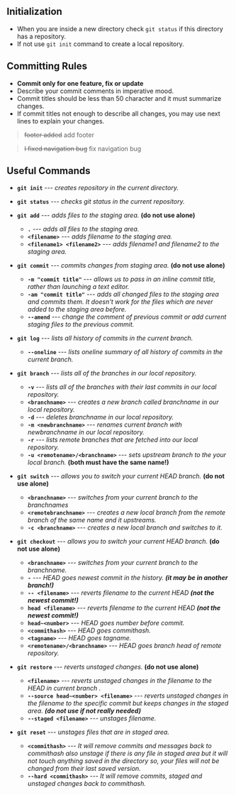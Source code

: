 ## Initialization 
 - When you are inside a new directory check `git status` if this directory has a repository.
 - If not use `git init` command to create a local repository.

## Committing Rules
 - **Commit only for one feature, fix or update**
 - Describe your commit comments in imperative mood. 
 - Commit titles should be less than 50 character and it must summarize changes.
 - If commit titles not enough to describe all changes, you may use next lines to explain your changes.

> ~~footer added~~ 
> add footer

> ~~I fixed navigation bug~~ 
> fix navigation bug

## Useful Commands
 - **`git init`** --- *creates repository in the current directory.*
 - **`git status`** --- *checks git status in the current repository.*

 - **`git add`** --- *adds files to the staging area.* **(do not use alone)**
	 - **`.`** --- *adds all files to the staging area.*
	 - **`<filename>`** --- *adds filename to the staging area.*
	 - **`<filename1> <filename2>`** --- *adds filename1 and filename2 to the staging area.*

 - **`git commit`** --- *commits changes from staging area.* **(do not use alone)**
	 - **`-m "commit title"`** --- *allows us to pass in an inline commit title, rather than launching a text editor.*
	 - **`-am "commit title"`** --- *adds all changed files to the staging area and commits them. It doesn't work for the files which are never added to the staging area before.*
	 - **`--amend`** --- *change the comment of previous commit or add current staging files to the previous commit.*

 - **`git log`** --- *lists all history of commits in the current branch.*
	 - **`--oneline`** --- *lists oneline summary of all history of commits in the current branch.*

 - **`git branch`** --- *lists all of the branches in our local repository.*
	 - **`-v`** --- *lists all of the branches with their last commits in our local repository.*
	 - **`<branchname>`** --- *creates a new branch called branchname in our local repository.*
	 - **`-d`** --- *deletes branchname in our local repository.*
	 - **`-m <newbranchname>`** --- *renames current branch with newbranchname in our local repository.*
	 - **`-r`** --- *lists remote branches that are fetched into our local repository.*
	 - **`-u <remotename>/<branchname>`** --- *sets upstream branch to the your local branch.* **(both must have the same name!)**

 - **`git switch`** --- *allows you to switch your current HEAD branch.* **(do not use alone)**
	 - **`<branchname>`** --- *switches from your current branch to the branchnames*
	 - **`<remotebranchname>`** --- *creates a new local branch from the remote branch of the same name and it upstreams.*
	 - **`-c <branchname>`** --- *creates a new local branch and switches to it.*

 - **`git checkout`** --- *allows you to switch your current HEAD branch.* **(do not use alone)**
	 - **`<branchname>`** --- *switches from your current branch to the branchname.*
 	 - **`-`** --- *HEAD goes newest commit in the history. **(it may be in another branch!)***
	 - **`-- <filename>`** --- *reverts filename to the current HEAD **(not the newest commit!)***
	 - **`head <filename>`** --- *reverts filename to the current HEAD **(not the newest commit!)***
	 - **`head~<number>`** --- *HEAD goes number before commit.*
	 - **`<commithash>`** --- *HEAD goes commithash.*
	 - **`<tagname>`** --- *HEAD goes tagname.*
	 - **`<remotename>/<branchname>`** --- *HEAD goes branch head of remote repository.*

 - **`git restore`** --- *reverts unstaged changes.* **(do not use alone)**
	 - **`<filename>`** --- *reverts unstaged changes in the filename to the HEAD in current branch .*
	 - **`--source head~<number> <filename>`** --- *reverts unstaged changes in the filename to the specific commit but keeps changes in the staged area. **(do not use if not really needed)***
	 - **`--staged <filename>`** --- *unstages filename.*

 - **`git reset`** --- *unstages files that are in staged area.*
	 - **`<commithash>`** --- *It will remove commits and messages back to commithash also unstage if there is any file in staged area but it will not touch anything saved in the directory so, your files will not be changed from their last saved version.*
	 - **`--hard <commithash>`** --- *It will remove commits, staged and unstaged changes back to commithash.*
